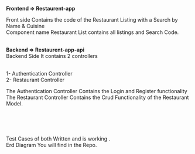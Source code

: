<b>Frontend => Restaurent-app </b><br>

Front side Contains the code of the Restaurant Listing with a Search by Name & Cuisine<br>
Component name Restaurant List contains all listings and Search Code.<br><br>

<b>Backend => Restaurent-app-api</b><br>
Backend Side It contains 2 controllers<br><br>

1- Authentication Controller <br>
2- Restaurant Controller <br>

The Authentication Controller Contains the Login and Register functionality <br>
The Restaurant Controller Contains the Crud Functionality of the Restaurant Model. <br>


<br><br><br>

Test Cases of both Written and is working .<br>
Erd Diagram You will find in the Repo.
